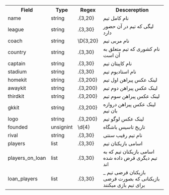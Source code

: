  <table>
  <tr>
    <th>Field</th>
    <th>Type</th>
    <th>Regex</th>
    <th>Descereption</th>
  </tr>
 
  <tr>
    <td>name</td>
    <td>string</td>
    <td>.{3,20}</td>
    <td>
    نام کامل تیم
    </td>
  </tr>
 
 
  <tr>
    <td>league</td>
    <td>string</td>
    <td>.{3,30}</td>
    <td>
    لیگی که تیم در آن حضور دارد
    </td>
  </tr>
 
 
  <tr>
    <td>coach</td>
    <td>string</td>
    <td>\D{3,20}</td>
    <td>
    نام مربی تیم
    </td>
  </tr>
 
 
  <tr>
    <td>country</td>
    <td>string</td>
    <td>.{3,30}</td>
    <td>
    نام کشوری که تیم متعلق به آن است
    </td>
  </tr>
 
 
  <tr>
    <td>captain</td>
    <td>string</td>
    <td>.{3,30}</td>
    <td>
    نام کاپیتان تیم
    </td>
  </tr>
 
 
  <tr>
    <td>stadium</td>
    <td>string</td>
    <td>.{3,30}</td>
    <td>
    نام استادیوم تیم
    </td>
  </tr>
 
 
  <tr>
    <td>homekit</td>
    <td>string</td>
    <td>.{3,200}</td>
    <td>
    لینک عکس پیراهن اول تیم
    </td>
  </tr>
 
 
  <tr>
    <td>awaykit</td>
    <td>string</td>
    <td>.{3,200}</td>
    <td>
    لینک عکس پیراهن دوم تیم
    </td>
  </tr>
 
 
  <tr>
    <td>thirdkit</td>
    <td>string</td>
    <td>.{3,200}</td>
    <td>
    لینک عکس پیراهن سوم تیم 
    </td>
  </tr>
 
 
  <tr>
    <td>gkkit</td>
    <td>string</td>
    <td>.{3,200}</td>
    <td>
    لینک عکس پیراهن دروازه بان تیم
    </td>
  </tr>
 
 
  <tr>
    <td>logo</td>
    <td>string</td>
    <td>.{3,200}</td>
    <td>
    لینک عکس لوگو تیم
    </td>
  </tr>
 
 
  <tr>
    <td>founded</td>
    <td>unsignint</td>
    <td>\d{4}</td>
    <td>
    تاریخ تاسیس باشگاه
    </td>
  </tr>
 
 
  <tr>
    <td>rival</td>
    <td>string</td>
    <td>.{3,30}</td>
    <td>
    نام تیم رقیب سنتی
    </td>
  </tr>
 
 <tr>
    <td>players</td>
    <td>list</td>
    <td>.{3,30}</td>
    <td>
    اسامی بازیکنان تیم
    </td>
  </tr>
 
 <tr>
    <td>players_on_loan</td>
    <td>list</td>
    <td>.{3,30}</td>
    <td>
    اسامی بازیکنان تیم که به تیم دیگری قرض داده شده اند
    </td>
  </tr>
 
 <tr>
    <td>loan_players</td>
    <td>list</td>
    <td>.{3,30}</td>
    <td>
    بازیکنان قرضی تیم _ بازیکنانی که بصورت قرضی برای تیم بازی میکنند
    </td>
  </tr>
 
 
 
 
</table> 
